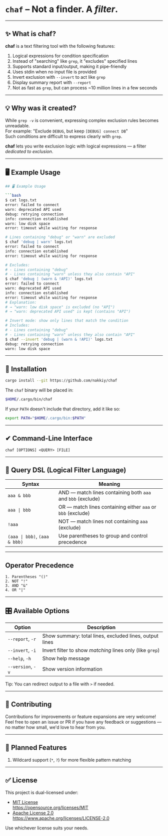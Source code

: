 # **`chaf`** – Not a finder. A *filter*.

---

## ✨ What is **chaf**?

**chaf** is a text filtering tool with the following features:

1. Logical expressions for condition specification  
1. Instead of "searching" like `grep`, it "excludes" specified lines  
1. Supports standard input/output, making it pipe-friendly  
1. Uses stdin when no input file is provided  
1. Invert exclusion with `--invert` to act like `grep`  
1. Display summary report with `--report`  
1. Not as fast as `grep`, but can process ~10 million lines in a few seconds  

---

## 💡 Why was it created?

While `grep -v` is convenient, expressing complex exclusion rules becomes unreadable.  
For example: "Exclude `DEBUG`, but keep `[DEBUG] connect DB`"  
Such conditions are difficult to express clearly with `grep`.

**chaf** lets you write exclusion logic with logical expressions — a filter *dedicated to exclusion*.  

---

## 🖥️ Example Usage

```bash
## 🖥️ Example Usage

```bash
$ cat logs.txt
error: failed to connect
warn: deprecated API used
debug: retrying connection
info: connection established
warn: low disk space
error: timeout while waiting for response

# Lines containing "debug" or "warn" are excluded
$ chaf 'debug | warn' logs.txt
error: failed to connect
info: connection established
error: timeout while waiting for response

# Excludes:
# - Lines containing "debug"
# - Lines containing "warn" unless they also contain "API"
$ chaf 'debug | (warn & !API)' logs.txt
error: failed to connect
warn: deprecated API used
info: connection established
error: timeout while waiting for response
# Explanation:
# → "warn: low disk space" is excluded (no "API")
# → "warn: deprecated API used" is kept (contains "API")

# Invert mode: show only lines that match the condition
# Includes:
# - Lines containing "debug"
# - Lines containing "warn" unless they also contain "API"
$ chaf --invert 'debug | (warn & !API)' logs.txt
debug: retrying connection
warn: low disk space
```

---

## 🚀 Installation

```bash
cargo install --git https://github.com/nakkiy/chaf
```

The `chaf` binary will be placed in:

```bash
$HOME/.cargo/bin/chaf
```

If your `PATH` doesn't include that directory, add it like so:

```bash
export PATH="$HOME/.cargo/bin:$PATH"
```

---

## ✔ Command-Line Interface

```
chaf [OPTIONS] <QUERY> [FILE]
```

---

## 📝 Query DSL (Logical Filter Language)

| Syntax                           | Meaning                                                       |
|----------------------------------|----------------------------------------------------------------|
| `aaa & bbb`                      | AND — match lines containing both `aaa` and `bbb` (exclude)   |
| `aaa \| bbb`                     | OR — match lines containing either `aaa` or `bbb` (exclude)   |
| `!aaa`                           | NOT — match lines not containing `aaa` (exclude)              |
| `(aaa \| bbb)`, `(aaa & bbb)`    | Use parentheses to group and control precedence               |

---

## Operator Precedence

```
1. Parentheses "()"
2. NOT "!"
3. AND "&"
4. OR "|"
```

---

## 🎛️ Available Options

| Option              | Description                                                        |
|---------------------|--------------------------------------------------------------------|
| `--report`, `-r`     | Show summary: total lines, excluded lines, output lines            |
| `--invert`, `-i`     | Invert filter to show *matching* lines only (like `grep`)         |
| `--help`, `-h`       | Show help message                                                  |
| `--version`, `-v`    | Show version information                                           |

Tip: You can redirect output to a file with `>` if needed.

---

## 🙌 Contributing

Contributions for improvements or feature expansions are very welcome!  
Feel free to open an issue or PR if you have any feedback or suggestions —  
no matter how small, we'd love to hear from you.

---

## 🔮 Planned Features

1. Wildcard support (`*`, `?`) for more flexible pattern matching

---

## ✅ License

This project is dual-licensed under:

- [MIT License](LICENSE-MIT)  
  https://opensource.org/licenses/MIT  
- [Apache License 2.0](LICENSE-APACHE)  
  https://www.apache.org/licenses/LICENSE-2.0  

Use whichever license suits your needs.
